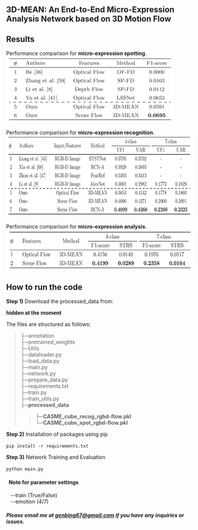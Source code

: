 ## 3D-MEAN: An End-to-End Micro-Expression Analysis Network based on 3D Motion Flow

## Results
Performance comparison for <b>micro-expression spotting</b>. <br>
<img src='images/result_ME_spot.png' width=450 height=180>

Performance comparison for <b>micro-expression recognition</b>. <br>
<img src='images/result_ME_recog.png' width=700 height=220>

Performance comparison for <b>micro-expression analysis</b>. <br>
<img src='images/result_ME_analysis.png' width=550 height=110>

## How to run the code
<b>Step 1)</b> Download the processed_data from:

<!--
https://drive.google.com/drive/folders/1D5az-DAyzY1C1ZqoZb8Z_o3eTXesAIWT?usp=sharing
-->
<b>hidden at the moment</b>

The files are structured as follows:
>├─annotation <br>
>├─pretrained_weights <br>
>├─Utils <br>
>├─dataloader.py <br>
>├─load_data.py <br>
>├─main.py <br>
>├─network.py <br>
>├─prepare_data.py <br>
>├─requirements.txt <br>
>├─train.py <br>
>├─train_utils.py <br>
>├─<b>processed_data</b> <br>
>>├─<b>CASME_cube_recog_rgbd-flow.pkl</b> <br>
>>└─<b>CASME_cube_spot_rgbd-flow.pkl</b>

<b>Step 2)</b> Installation of packages using pip

``` pip install -r requirements.txt ```

<b>Step 3)</b> Network Training and Evaluation

``` python main.py ```

#### &nbsp; Note for parameter settings <br>
&nbsp;&nbsp; --train (True/False) <br>
&nbsp;&nbsp; --emotion (4/7)

##### Please email me at genbing67@gmail.com if you have any inquiries or issues.
